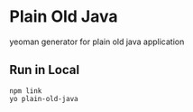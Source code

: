 # Plain Old Java
yeoman generator for plain old java application

## Run in Local
```
npm link
yo plain-old-java
```